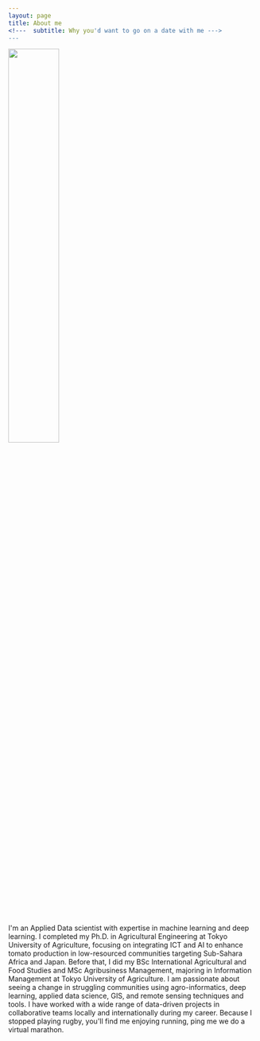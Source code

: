 ```yaml
---
layout: page
title: About me
<!---  subtitle: Why you'd want to go on a date with me --->
---
```


<div><img src="https://denisdpr.github.io/assets/img/aboutpic.PNG" width="45%"/></div>
I'm an Applied Data scientist with expertise in machine learning and deep learning. I completed my Ph.D. in Agricultural Engineering at Tokyo University of Agriculture, focusing on integrating ICT and AI to enhance tomato production in low-resourced communities targeting Sub-Sahara Africa and Japan. Before that, I did my BSc International Agricultural and Food Studies and MSc Agribusiness Management, majoring in Information Management at Tokyo University of Agriculture. I am passionate about seeing a change in struggling communities using agro-informatics, deep learning, applied data science, GIS, and remote sensing techniques and tools. 
I have worked with a wide range of data-driven projects in collaborative teams locally and internationally during my career. 
Because I stopped playing rugby, you'll find me enjoying running,  ping me we do a virtual marathon. 


<!--- <div style="clear: both;">
  <div style="float: left; margin-right 1em;">
    <img src="https://denisdpr.github.io/assets/img/aboutpic.PNG" width="45% alt="">
  </div>
  <div>
    <h2>About Me</h2>
    <p>I'm an Applied Data scientist, graduated from Tokyo University of Agriculture with B.S./M.S. Agribusiness Management where I majored in Information Management,then did a Ph.D. Agricultural Engineering with main focus Integration of ICT and AI to enhance tomato production in low-resourced communities targeting Sub-Sahara Africa and Japan. I am passionated about seeing change in struggling communities using agro-informatics, deep learning, applied data science, GIS and remote sensing. 
I have also been involved in consultant works for in wide range of data-driven collaborative teams and projects locally and international. 
I am ex-rugby player and part-time runner.</p>
  </div>
</div> --->

